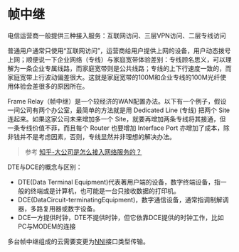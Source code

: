 # 帧中继

电信运营商一般提供三种接入服务：互联网访问、三层VPN访问、二层专线访问

普通用户通常只使用“互联网访问”，运营商给用户提供上网的设备，用户动态拨号上网；顺便说一下企业网络（专线）与家庭宽带体验差别：专线顾名思义，可以理解为一条企业专属线路，而家庭宽带则是公共线路；专线的上下行速度一致的，而家庭宽带上行波动偏差很大。这就是家庭宽带的100M和企业专线的100M光纤使用体验会差很多的原因所在。

Frame Relay（帧中继）是一个较经济的WAN配置办法。以下有一个例子，假设一间公司有两个办公室，最简单的方法就是用 Dedicated Line (专线) 把两个 Site 连起来。如果这家公司未来增加多一个 Site，就要再增加两条专线将其接通，但一条专线价值不菲，而且每个 Router 也要增加 Interface Port 亦增加了成本，除非钱并不是考虑因素，否则，专线显然并非理想的解决办法。



>参考 [知乎-大公司是怎么接入网络服务的？](https://www.zhihu.com/question/318806738)




DTE与DCE的概念与区别：

* DTE(Data Terminal Equipment)代表著用户端的设备，数字终端设备，指一般的终端或是计算机，也可能是一台只接收数据的打印机。
* DCE(DataCircuit-terminatingEquipment)，数字通信设备，通常指调制解调器，多路复用器或数字设备。
* DCE一方提供时钟，DTE不提供时钟，但它依靠DCE提供的时钟工作，比如PC与MODEM的连接



多台帧中继组成的云需要变更为[NNI](https://baike.baidu.com/item/NNI/5234091)接口类型传输。
